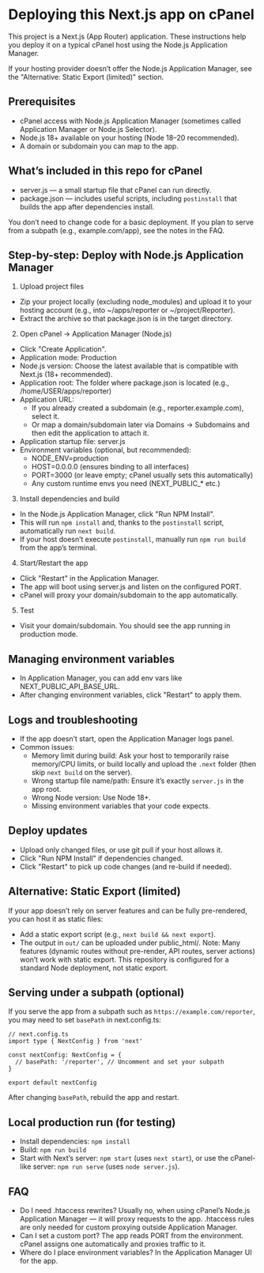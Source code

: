 # Deploying this Next.js app on cPanel

This project is a Next.js (App Router) application. These instructions help you deploy it on a typical cPanel host using the Node.js Application Manager.

If your hosting provider doesn’t offer the Node.js Application Manager, see the "Alternative: Static Export (limited)" section.

## Prerequisites
- cPanel access with Node.js Application Manager (sometimes called Application Manager or Node.js Selector).
- Node.js 18+ available on your hosting (Node 18–20 recommended).
- A domain or subdomain you can map to the app.

## What’s included in this repo for cPanel
- server.js — a small startup file that cPanel can run directly.
- package.json — includes useful scripts, including `postinstall` that builds the app after dependencies install.

You don’t need to change code for a basic deployment. If you plan to serve from a subpath (e.g., example.com/app), see the notes in the FAQ.

## Step-by-step: Deploy with Node.js Application Manager

1) Upload project files
- Zip your project locally (excluding node_modules) and upload it to your hosting account (e.g., into ~/apps/reporter or ~/project/Reporter).
- Extract the archive so that package.json is in the target directory.

2) Open cPanel → Application Manager (Node.js)
- Click "Create Application".
- Application mode: Production
- Node.js version: Choose the latest available that is compatible with Next.js (18+ recommended).
- Application root: The folder where package.json is located (e.g., /home/USER/apps/reporter)
- Application URL:
  - If you already created a subdomain (e.g., reporter.example.com), select it.
  - Or map a domain/subdomain later via Domains → Subdomains and then edit the application to attach it.
- Application startup file: server.js
- Environment variables (optional, but recommended):
  - NODE_ENV=production
  - HOST=0.0.0.0 (ensures binding to all interfaces)
  - PORT=3000 (or leave empty; cPanel usually sets this automatically)
  - Any custom runtime envs you need (NEXT_PUBLIC_* etc.)

3) Install dependencies and build
- In the Node.js Application Manager, click "Run NPM Install".
- This will run `npm install` and, thanks to the `postinstall` script, automatically run `next build`.
- If your host doesn’t execute `postinstall`, manually run `npm run build` from the app’s terminal.

4) Start/Restart the app
- Click "Restart" in the Application Manager.
- The app will boot using server.js and listen on the configured PORT.
- cPanel will proxy your domain/subdomain to the app automatically.

5) Test
- Visit your domain/subdomain. You should see the app running in production mode.

## Managing environment variables
- In Application Manager, you can add env vars like NEXT_PUBLIC_API_BASE_URL.
- After changing environment variables, click "Restart" to apply them.

## Logs and troubleshooting
- If the app doesn’t start, open the Application Manager logs panel.
- Common issues:
  - Memory limit during build: Ask your host to temporarily raise memory/CPU limits, or build locally and upload the `.next` folder (then skip `next build` on the server).
  - Wrong startup file name/path: Ensure it’s exactly `server.js` in the app root.
  - Wrong Node version: Use Node 18+.
  - Missing environment variables that your code expects.

## Deploy updates
- Upload only changed files, or use git pull if your host allows it.
- Click "Run NPM Install" if dependencies changed.
- Click "Restart" to pick up code changes (and re-build if needed).

## Alternative: Static Export (limited)
If your app doesn’t rely on server features and can be fully pre-rendered, you can host it as static files:
- Add a static export script (e.g., `next build && next export`).
- The output in `out/` can be uploaded under public_html/.
Note: Many features (dynamic routes without pre-render, API routes, server actions) won’t work with static export. This repository is configured for a standard Node deployment, not static export.

## Serving under a subpath (optional)
If you serve the app from a subpath such as `https://example.com/reporter`, you may need to set `basePath` in next.config.ts:

```
// next.config.ts
import type { NextConfig } from 'next'

const nextConfig: NextConfig = {
  // basePath: '/reporter', // Uncomment and set your subpath
}

export default nextConfig
```

After changing `basePath`, rebuild the app and restart.

## Local production run (for testing)
- Install dependencies: `npm install`
- Build: `npm run build`
- Start with Next’s server: `npm start` (uses `next start`), or use the cPanel-like server: `npm run serve` (uses `node server.js`).

## FAQ
- Do I need .htaccess rewrites? Usually no, when using cPanel’s Node.js Application Manager — it will proxy requests to the app. .htaccess rules are only needed for custom proxying outside Application Manager.
- Can I set a custom port? The app reads PORT from the environment. cPanel assigns one automatically and proxies traffic to it.
- Where do I place environment variables? In the Application Manager UI for the app.

